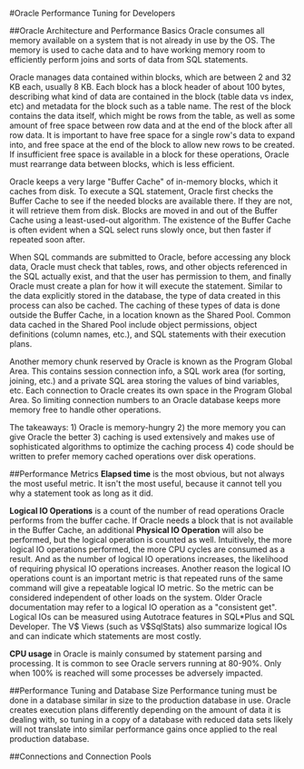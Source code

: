 #Oracle Performance Tuning for Developers

##Oracle Architecture and Performance Basics
Oracle consumes all memory available on a system that is not 
already in use by the OS.  The memory is used to cache data
and to have working memory room to efficiently perform joins
and sorts of data from SQL statements.

Oracle manages data contained within blocks, which are between
2 and 32 KB each, usually 8 KB.  Each block has a block header
of about 100 bytes, describing what kind of data are contained
in the block (table data vs index, etc) and metadata for the 
block such as a table name.  The rest of the block contains
the data itself, which might be rows from the table, as well
as some amount of free space between row data and at the end
of the block after all row data.  It is important to have
free space for a single row's data to expand into, and free
space at the end of the block to allow new rows to be created.
If insufficient free space is available in a block for these
operations, Oracle must rearrange data between blocks, which
is less efficient.

Oracle keeps a very large "Buffer Cache" of in-memory blocks, 
which it caches from disk.  To execute a SQL statement, 
Oracle first checks the Buffer Cache to see if the needed
blocks are available there.  If they are not, it will 
retrieve them from disk.  Blocks are moved in and out of the
Buffer Cache using a least-used-out algorithm.  The 
existence of the Buffer Cache is often evident when a SQL
select runs slowly once, but then faster if repeated soon
after.

When SQL commands are submitted to Oracle, before accessing
any block data, Oracle must check that tables, rows, and
other objects referenced in the SQL actually exist, and 
that the user has permission to them, and finally Oracle 
must create a plan for how it will execute the statement.
Similar to the data explicitly stored in the database, the
type of data created in this process can also be cached.
The caching of these types of data is done outside the 
Buffer Cache, in a location known as the Shared Pool.
Common data cached in the Shared Pool include object 
permissions, object definitions (column names, etc.), and
SQL statements with their execution plans.

Another memory chunk reserved by Oracle is known as the 
Program Global Area.  This contains session connection info,
a SQL work area (for sorting, joining, etc.) and a private 
SQL area storing the values of bind variables, etc.  Each
connection to Oracle creates its own space in the Program 
Global Area.  So limiting connection numbers to an Oracle 
database keeps more memory free to handle other operations.

The takeaways: 1) Oracle is memory-hungry 2) the more
memory you can give Oracle the better 3) caching is used
extensively and makes use of sophisticated algorithms to 
optimize the caching process 4) code should be written to
prefer memory cached operations over disk operations.


##Performance Metrics
**Elapsed time** is the most obvious, but not always the most
useful metric.  It isn't the most useful, because it cannot
tell you why a statement took as long as it did.

**Logical IO Operations** is a count of the number of read 
operations Oracle performs from the buffer cache.  If Oracle
needs a block that is not available in the Buffer Cache, an
additional **Physical IO Operation** will also be performed,
but the logical operation is counted as well.  Intuitively,
the more logical IO operations performed, the more CPU cycles
are consumed as a result.  And as the number of logical IO
operations increases, the likelihood of requiring physical IO
operations increases.  Another reason the logical IO operations
count is an important metric is that repeated runs of the 
same command will give a repeatable logical IO metric.  So the
metric can be considered independent of other loads on the
system.  Older Oracle documentation may refer to a logical IO
operation as a "consistent get".  Logical IOs can be measured
using Autotrace features in SQL*Plus and SQL Developer.  The
V$ Views (such as V$SqlStats) also summarize logical IOs and
can indicate which statements are most costly.

**CPU usage** in Oracle is mainly consumed by statement parsing
and processing.  It is common to see Oracle servers running at
80-90%.  Only when 100% is reached will some processes be
adversely impacted.


##Performance Tuning and Database Size
Performance tuning must be done in a database similar in size
to the production database in use.  Oracle creates execution
plans differently depending on the amount of data it is dealing
with, so tuning in a copy of a database with reduced data sets
likely will not translate into similar performance gains once
applied to the real production database.


##Connections and Connection Pools

